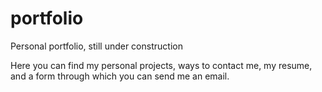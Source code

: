 # portfolio
Personal portfolio, still under construction

Here you can find my personal projects, ways to contact me, my resume, and a form through which you can send me an email. 
